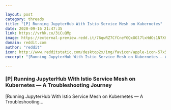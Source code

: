 ```yaml
---

layout: post
category: threads
title: "[P] Running JupyterHub With Istio Service Mesh on Kubernetes"
date: 2020-09-16 21:47:35
link: https://vrhk.co/3iCuQMp
image: https://external-preview.redd.it/76qwRZ7CfCneYGQxOGl7lxHdOs1N7XHoG26RDi9Fw60.jpg?width=695&height=363.87434555&auto=webp&crop=695:363.87434555,smart&s=0fbe0bbd74ef90c5dd9f0b25cd0e8dba47d12853
domain: reddit.com
author: "reddit"
icon: http://www.redditstatic.com/desktop2x/img/favicon/apple-icon-57x57.png
excerpt: "[Running JupyterHub With Istio Service Mesh on Kubernetes — A Troubleshooting..."

---
```


### [P] Running JupyterHub With Istio Service Mesh on Kubernetes — A Troubleshooting Journey

[Running JupyterHub With Istio Service Mesh on Kubernetes — A Troubleshooting...